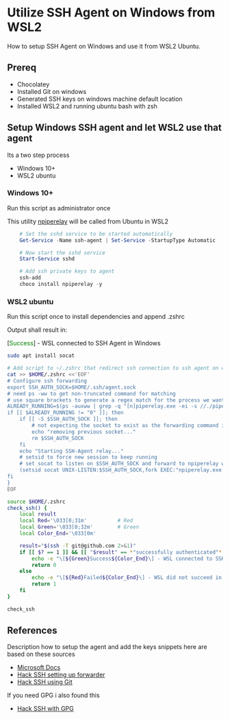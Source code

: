 # Utilize SSH Agent on Windows from WSL2

How to setup SSH Agent on Windows and use it from WSL2 Ubuntu.

## Prereq

- Chocolatey
- Installed Git on windows
- Generated SSH keys on windows machine default location
- Installed WSL2 and running ubuntu bash with zsh

## Setup Windows SSH agent and let WSL2 use that agent

Its a two step process

- Windows 10+
- WSL2 ubuntu

### Windows 10+
Run this script as administrator once

This utility [npiperelay](https://github.com/jstarks/npiperelay) will be called from Ubuntu in WSL2

``` powershell
    # Set the sshd service to be started automatically
    Get-Service -Name ssh-agent | Set-Service -StartupType Automatic

    # Now start the sshd service
    Start-Service sshd

    # Add ssh private keys to agent
    ssh-add
    choco install npiperelay -y
```

### WSL2 ubuntu

Run this script once to install dependencies and append .zshrc

Output shall result in:

[<span style="color:green">Success</span>] - WSL connected to SSH Agent in Windows

``` bash
sudo apt install socat

# Add script to ~/.zshrc that redirect ssh connection to ssh agent on windows
cat >> $HOME/.zshrc <<'EOF'
# Configure ssh forwarding
export SSH_AUTH_SOCK=$HOME/.ssh/agent.sock
# need ps -ww to get non-truncated command for matching
# use square brackets to generate a regex match for the process we want but that doesn't match the grep command running it!
ALREADY_RUNNING=$(ps -auxww | grep -q "[n]piperelay.exe -ei -s //./pipe/openssh-ssh-agent"; echo $?)
if [[ $ALREADY_RUNNING != "0" ]]; then
    if [[ -S $SSH_AUTH_SOCK ]]; then
        # not expecting the socket to exist as the forwarding command isn't running (http://www.tldp.org/LDP/abs/html/fto.html)
        echo "removing previous socket..."
        rm $SSH_AUTH_SOCK
    fi
    echo "Starting SSH-Agent relay..."
    # setsid to force new session to keep running
    # set socat to listen on $SSH_AUTH_SOCK and forward to npiperelay which then forwards to openssh-ssh-agent on windows
    (setsid socat UNIX-LISTEN:$SSH_AUTH_SOCK,fork EXEC:"npiperelay.exe -ei -s //./pipe/openssh-ssh-agent",nofork &) >/dev/null 2>&1
fi
}
EOF

source $HOME/.zshrc
check_ssh() {
    local result
    local Red='\033[0;31m'          # Red
    local Green='\033[0;32m'        # Green
    local Color_End='\033[0m'

    result="$(ssh -T git@github.com 2>&1)"
    if [[ $? == 1 ]] && [[ "$result" == *"successfully authenticated"* ]]; then
        echo -e "\[${Green}Success${Color_End}\] - WSL connected to SSH Agent in Windows"
        return 0
    else
        echo -e "\[${Red}Failed${Color_End}\] - WSL did not succeed in connecting to SSH Agent in Windows"
        return 1
    fi
}

check_ssh
```

## References

Description how to setup the agent and add the keys snippets here are based on these sources

- [Microsoft Docs](https://docs.microsoft.com/en-us/windows-server/administration/openssh/openssh_keymanagement)
- [Hack SSH setting up forwarder](https://stuartleeks.com/posts/wsl-ssh-key-forward-to-windows/)
- [Hack SSH using Git](https://stuartleeks.com/posts/git-for-windows-ssh-key-passphrases/)

If you need GPG i also found this

- [Hack SSH with GPG](https://blog.nimamoh.net/yubi-key-gpg-wsl2/)
